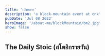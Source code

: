```yaml
---
title: 'เป้าหมาย'
description: 'a block-mountain event at cnx'
pubDate: 'Jul 08 2022'
heroImage: '/about-me/blockMountain/bm2.jpg'
show: false
---
```

## The Daily Stoic (สโตอิกรายวัน)
